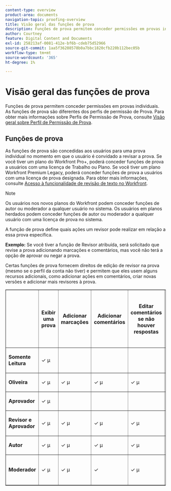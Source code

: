 ```yaml
---
content-type: overview
product-area: documents
navigation-topic: proofing-overview
title: Visão geral das funções de prova
description: Funções de prova permitem conceder permissões em provas individuais. As funções de prova são diferentes dos perfis de permissão de Prova. Para obter mais informações sobre Perfis de permissão de prova, consulte Visão geral do perfil de permissão de prova.
author: Courtney
feature: Digital Content and Documents
exl-id: 258213af-0081-412e-bf6b-cdeb75d52966
source-git-commit: 1aa5f36208578b0a7bbc1820cfb220b112bec05b
workflow-type: tm+mt
source-wordcount: '365'
ht-degree: 1%

---
```


# Visão geral das funções de prova

Funções de prova permitem conceder permissões em provas individuais. As funções de prova são diferentes dos perfis de permissão de Prova. Para obter mais informações sobre Perfis de Permissão de Prova, consulte [Visão geral sobre Perfil de Permissão de Prova](../../../review-and-approve-work/proofing/proofing-overview/permission-profiles.md).

## Funções de prova

As funções de prova são concedidas aos usuários para uma prova individual no momento em que o usuário é convidado a revisar a prova. Se você tiver um plano do Workfront Pro+, poderá conceder funções de prova a usuários com uma licença de Trabalho ou Plano. Se você tiver um plano Workfront Premium Legacy, poderá conceder funções de prova a usuários com uma licença de prova designada. Para obter mais informações, consulte [Acesso à funcionalidade de revisão de texto no Workfront](../../../administration-and-setup/manage-workfront/configure-proofing/access-to-proofing-functionality.md).

>[!NOTE]
>
>Os usuários nos novos planos do Workfront podem conceder funções de autor ou moderador a qualquer usuário no sistema. Os usuários em planos herdados podem conceder funções de autor ou moderador a qualquer usuário com uma licença de prova no sistema.

A função de prova define quais ações um revisor pode realizar em relação a essa prova específica.

**Exemplo:** Se você tiver a função de Revisor atribuída, será solicitado que revise a prova adicionando marcações e comentários, mas você não terá a opção de aprovar ou negar a prova.

Certas funções de prova fornecem direitos de edição de revisor na prova (mesmo se o perfil da conta não tiver) e permitem que eles usem alguns recursos adicionais, como adicionar ações em comentários, criar novas versões e adicionar mais revisores à prova.

<table border="1" cellspacing="15" cellpadding="1"> 
 <col> 
 <col> 
 <col> 
 <col> 
 <col> 
 <col> 
 <col> 
 <col> 
 <col> 
 <col> 
 <col> 
 <col> 
 <col> 
 <col> 
 <thead> 
  <tr> 
   <th> <p> </p> </th> 
   <th> <p><strong>Exibir uma prova</strong> </p> </th> 
   <th> <p><strong>Adicionar marcações</strong> </p> </th> 
   <th> <p><strong>Adicionar comentários</strong> </p> </th> 
   <th> <p><strong>Editar comentários se não houver respostas</strong> </p> </th> 
   <th> <p><strong>Tomar uma decisão</strong> </p> </th> 
   <th> <p><strong>Excluir comentários feitos por outros</strong> </p> </th> 
   <th>Resolver comentários</th> 
   <th>Aplicar ações a comentários</th> 
   <th> <p><strong>Editar a prova</strong> </p> </th> 
   <th>Compartilhar a prova com outras pessoas</th> 
   <th>Criar nova versão</th> 
   <th> <p><strong>Exibir solicitações de aprovação na área Página inicial</strong> </p> </th> 
   <th>Adicionar novos revisores</th> 
  </tr> 
 </thead> 
 <tbody> 
  <tr> 
   <td> <p><strong>Somente Leitura</strong> </p> </td> 
   <td> <p>✓ µ</p> </td> 
   <td> <p> </p> </td> 
   <td> <p> </p> </td> 
   <td> <p> </p> </td> 
   <td> <p> </p> </td> 
   <td> <p> </p> </td> 
   <td> </td> 
   <td> </td> 
   <td> <p> </p> </td> 
   <td>✓ µ</td> 
   <td> </td> 
   <td> </td> 
   <td> </td> 
  </tr> 
  <tr> 
   <td> <p><strong>Oliveira</strong> </p> </td> 
   <td> <p>✓ µ</p> </td> 
   <td> <p>✓ µ</p> </td> 
   <td> <p>✓ µ</p> </td> 
   <td> <p>✓ µ</p> </td> 
   <td> <p> </p> </td> 
   <td> <p> </p> </td> 
   <td> </td> 
   <td></td> 
   <td> <p> </p> </td> 
   <td>✓ µ</td> 
   <td> </td> 
   <td> </td> 
   <td> </td> 
  </tr> 
  <tr> 
   <td> <p><strong>Aprovador</strong> </p> </td> 
   <td> <p>✓ µ</p> </td> 
   <td> <p> </p> </td> 
   <td> <p> </p> </td> 
   <td> <p> </p> </td> 
   <td> <p>✓ µ</p> </td> 
   <td> <p> </p> </td> 
   <td> </td> 
   <td></td> 
   <td> <p> </p> </td> 
   <td>✓ µ</td> 
   <td> </td> 
   <td> <p>✓ µ</p> </td> 
   <td> </td> 
  </tr> 
  <tr> 
   <td> <p><strong>Revisor e Aprovador</strong> </p> </td> 
   <td> <p>✓ µ</p> </td> 
   <td> <p>✓ µ</p> </td> 
   <td> <p>✓ µ</p> </td> 
   <td> <p>✓ µ</p> </td> 
   <td> <p>✓ µ</p> </td> 
   <td> <p> </p> </td> 
   <td> </td> 
   <td></td> 
   <td> <p> </p> </td> 
   <td>✓ µ</td> 
   <td> </td> 
   <td> <p>✓ µ</p> </td> 
   <td> </td> 
  </tr> 
  <tr> 
   <td> <p><strong>Autor</strong> </p> </td> 
   <td> <p>✓ µ</p> </td> 
   <td> <p>✓ µ</p> </td> 
   <td> <p>✓ µ</p> </td> 
   <td> <p>✓ µ</p> </td> 
   <td> <p>✓ µ</p> </td> 
   <td> <p> </p> </td> 
   <td>✓ µ</td> 
   <td>✓ µ</td> 
   <td> <p>✓ µ</p> </td> 
   <td>✓ µ</td> 
   <td>✓ µ</td> 
   <td> </td> 
   <td>✓ µ</td> 
  </tr> 
  <tr> 
   <td> <p><strong>Moderador</strong> </p> </td> 
   <td> <p>✓ µ</p> </td> 
   <td> <p>✓ µ</p> </td> 
   <td> <p>✓ <strong></strong> </p> </td> 
   <td> <p>✓ µ</p> </td> 
   <td> <p>✓ µ</p> </td> 
   <td> <p>✓ µ</p> <p> </p> </td> 
   <td>✓ µ</td> 
   <td>✓ µ</td> 
   <td> <p>✓ µ</p> </td> 
   <td>✓ µ</td> 
   <td>✓ µ</td> 
   <td>✓ µ</td> 
   <td>✓ µ</td> 
  </tr> 
 </tbody> 
</table>
